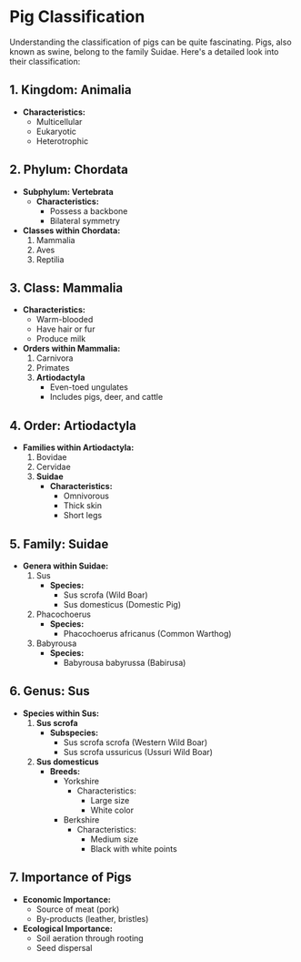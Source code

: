 # Pig Classification

Understanding the classification of pigs can be quite fascinating. Pigs, also known as swine, belong to the family Suidae. Here's a detailed look into their classification:

## 1. Kingdom: Animalia

- **Characteristics:**
  - Multicellular
  - Eukaryotic
  - Heterotrophic

## 2. Phylum: Chordata

- **Subphylum: Vertebrata**
  - **Characteristics:**
    - Possess a backbone
    - Bilateral symmetry
- **Classes within Chordata:**
  1.  Mammalia
  2.  Aves
  3.  Reptilia

## 3. Class: Mammalia

- **Characteristics:**
  - Warm-blooded
  - Have hair or fur
  - Produce milk
- **Orders within Mammalia:**
  1.  Carnivora
  2.  Primates
  3.  **Artiodactyla**
      - Even-toed ungulates
      - Includes pigs, deer, and cattle

## 4. Order: Artiodactyla

- **Families within Artiodactyla:**
  1.  Bovidae
  2.  Cervidae
  3.  **Suidae**
      - **Characteristics:**
        - Omnivorous
        - Thick skin
        - Short legs

## 5. Family: Suidae

- **Genera within Suidae:**
  1.  Sus
      - **Species:**
        - Sus scrofa (Wild Boar)
        - Sus domesticus (Domestic Pig)
  2.  Phacochoerus
      - **Species:**
        - Phacochoerus africanus (Common Warthog)
  3.  Babyrousa
      - **Species:**
        - Babyrousa babyrussa (Babirusa)

## 6. Genus: Sus

- **Species within Sus:**
  1.  **Sus scrofa**
      - **Subspecies:**
        - Sus scrofa scrofa (Western Wild Boar)
        - Sus scrofa ussuricus (Ussuri Wild Boar)
  2.  **Sus domesticus**
      - **Breeds:**
        - Yorkshire
          - Characteristics:
            - Large size
            - White color
        - Berkshire
          - Characteristics:
            - Medium size
            - Black with white points

## 7. Importance of Pigs

- **Economic Importance:**
  - Source of meat (pork)
  - By-products (leather, bristles)
- **Ecological Importance:**
  - Soil aeration through rooting
  - Seed dispersal

